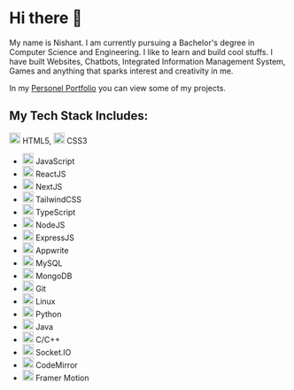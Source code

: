 # Hi there 👋

My name is Nishant. I am currently pursuing a Bachelor's degree in Computer Science and Engineering. I like to learn and build cool stuffs.
I have built Websites, Chatbots, Integrated Information Management System, Games and anything that sparks interest and creativity in me.

In my [Personel Portfolio](https://nishant-app.vercel.app/) you can view some of my projects.

## My Tech Stack Includes:
<img src="https://cdn.worldvectorlogo.com/logos/html-1.svg" alt="HTML5" height="20"/> HTML5,  <img src="https://upload.wikimedia.org/wikipedia/commons/6/62/CSS3_logo.svg" alt="CSS3" height="20"/> CSS3
* <img src="https://logodownload.org/wp-content/uploads/2022/04/javascript-logo.png" alt="JavaScript" height="20"/>  JavaScript
* <img src="https://logowik.com/content/uploads/images/react.jpg" alt="ReactJS" height="20"/>  ReactJS
* <img src="https://seeklogo.com/images/N/next-js-icon-logo-EE302D5DBD-seeklogo.com.png" alt="NextJS" height="20"/>  NextJS
* <img src="https://cdn.worldvectorlogo.com/logos/tailwind-css-2.svg" alt="TailwindCSS" height="20"/>  TailwindCSS
* <img src="https://upload.wikimedia.org/wikipedia/commons/4/4c/Typescript_logo_2020.svg" alt="TypeScript" height="20"/>  TypeScript
* <img src="https://upload.wikimedia.org/wikipedia/commons/d/d9/Node.js_logo.svg" alt="NodeJS" height="20"/>  NodeJS
* <img src="https://img.favpng.com/6/10/20/node-js-express-js-javascript-solution-stack-web-application-png-favpng-DDWUihkSRhCUit2smgJFF9Cgd_t.jpg" alt="ExpressJS" height="20"/>  ExpressJS
* <img src="https://asset.brandfetch.io/idvS_RDVeX/id6dzu5Kbh.svg?updated=1696967448027" alt="Appwrite" height="20"/>  Appwrite
* <img src="https://cdn.worldvectorlogo.com/logos/mysql-logo.svg" alt="MySQL" height="20"/>  MySQL
* <img src="https://www.vhv.rs/dpng/d/145-1450243_mongodb-logo-png-transparent-png.png" alt="MongoDB" height="20"/>  MongoDB
* <img src="https://raw.githubusercontent.com/detain/svg-logos/master/svg/g/git-icon.svg" alt="Git" height="20"/>  Git
* <img src="https://www.logo.wine/a/logo/Linux/Linux-Logo.wine.svg" alt="Framer Motion" height="20"/>  Linux
* <img src="https://upload.wikimedia.org/wikipedia/commons/1/1f/Python_logo_01.svg" alt="Python" height="20"/>  Python
* <img src="https://www.liblogo.com/img-logo/ja362j8d5-java-logo-java-logo-transparent-png-stickpng.png" alt="Java" height="20"/>  Java
* <img src="https://logos-download.com/wp-content/uploads/2022/11/C_Logo-622x700.png" alt="C/C++" height="20"/>  C/C++
* <img src="https://cdn.worldvectorlogo.com/logos/socket-io.svg" alt="Socket.IO" height="20"/>  Socket.IO
* <img src="https://upload.wikimedia.org/wikipedia/commons/8/89/Baboon.svg" alt="CodeMirror" height="20"/>  CodeMirror
* <img src="https://cdn.worldvectorlogo.com/logos/framer-motion.svg" alt="Framer Motion" height="20"/>  Framer Motion




